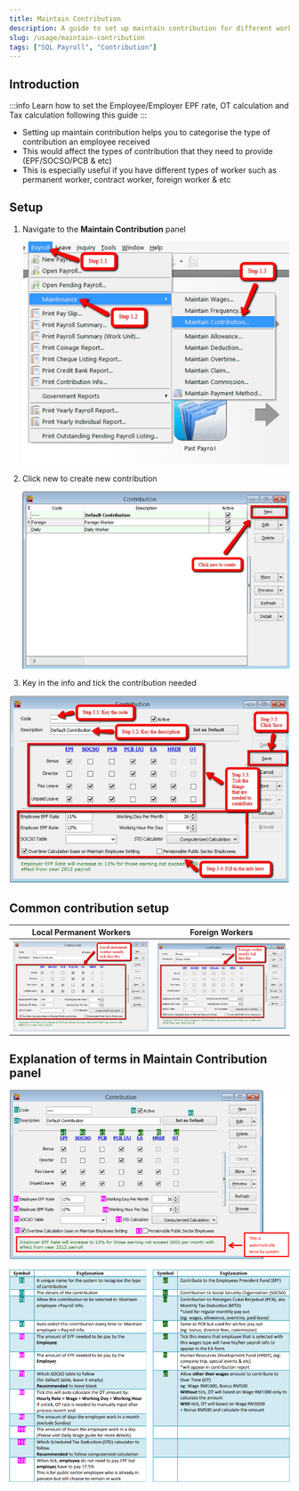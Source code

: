```yaml
---
title: Maintain Contribution
description: A guide to set up maintain contribution for different workers
slug: /usage/maintain-contribution
tags: ["SQL Payroll", "Contribution"]
---
```


## Introduction

:::info
Learn how to set the Employee/Employer EPF rate, OT calculation and Tax calculation following this guide
:::

- Setting up maintain contribution helps you to categorise the type of contribution an employee received
- This would affect the types of contribution that they need to provide (EPF/SOCSO/PCB & etc)
- This is especially useful if you have different types of worker such as permanent worker, contract worker, foreign worker & etc

## Setup

1. Navigate to the **Maintain Contribution** panel

   ![navigate](../../static/img/usage/maintain-contribution/navigate.png)

2. Click new to create new contribution

   ![new](../../static/img/usage/maintain-contribution/new.png)

3. Key in the info and tick the contribution needed

![key-in](../../static/img/usage/maintain-contribution/key-in.png)

## Common contribution setup

| Local Permanent Workers                                                                | Foreign Workers                                                        |
| -------------------------------------------------------------------------------------- | ---------------------------------------------------------------------- |
| ![local-permanent](../../static/img/usage/maintain-contribution/local-permanent.png) | ![foreign](../../static/img/usage/maintain-contribution/foreign.png) |

## Explanation of terms in Maintain Contribution panel

![explanation-1](../../static/img/usage/maintain-contribution/explanation-1.png)

![explanation-2](../../static/img/usage/maintain-contribution/explanation-2.png)
